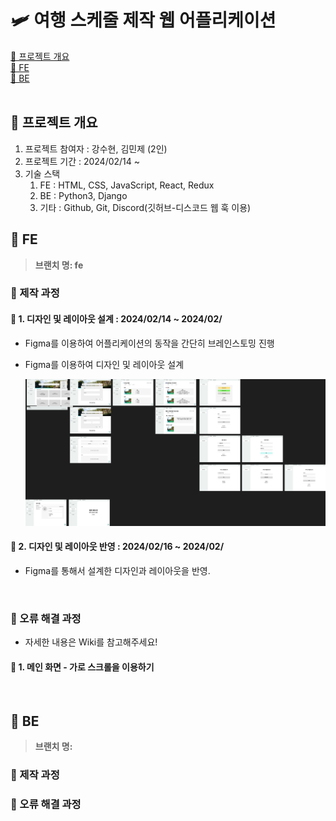 # 🛩️ 여행 스케줄 제작 웹 어플리케이션

[📌 프로젝트 개요](#-프로젝트-개요)<br>
[📌 FE](#-fe)<br>
[📌 BE](#-be)<br>
<br>

## 📌 프로젝트 개요

1. 프로젝트 참여자 : 강수현, 김민제 (2인)
2. 프로젝트 기간 : 2024/02/14 ~
3. 기술 스택
   1. FE : HTML, CSS, JavaScript, React, Redux
   2. BE : Python3, Django
   3. 기타 : Github, Git, Discord(깃허브-디스코드 웹 훅 이용)

## 📌 FE

> **브랜치 명: fe**

### 📖 제작 과정

#### 💎 1. 디자인 및 레이아웃 설계 : 2024/02/14 ~ 2024/02/

- Figma를 이용하여 어플리케이션의 동작을 간단히 브레인스토밍 진행
- Figma를 이용하여 디자인 및 레이아웃 설계

  ![Figma-디자인-레이아웃-설계](./image/여행%20스케줄%20앱.png)

#### 💎 2. 디자인 및 레이아웃 반영 : 2024/02/16 ~ 2024/02/

- Figma를 통해서 설계한 디자인과 레이아웃을 반영.

<br>

### 📖 오류 해결 과정

- 자세한 내용은 Wiki를 참고해주세요!

#### 💎 1. 메인 화면 - 가로 스크롤을 이용하기

<br>

## 📌 BE

> **브랜치 명:**

### 📖 제작 과정

### 📖 오류 해결 과정
